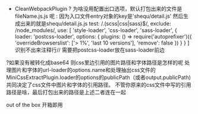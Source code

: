 * CleanWebpackPlugin
? 为啥没用配置出口选项，默认打包出来的文件是fileName.js.js 呢
: 因为入口文件entry对象的key是'shequ/detail.js' 然后生成出来的就是shequ/detail.js.js
test: /\.(scss|css|sass)$/,
exclude: /node_modules/,
use: [
    'style-loader',
    'css-loader',
    'sass-loader',
    {
        loader: 'postcss-loader',
        options: {
            plugins: () => require('autoprefixer')({
                'overrideBrowserslist': ['> 1%', 'last 10 versions'],
                'remove': false
            })
        }
    }
]
识别不出来注释行//
需要把postcss-loader放在sass-loader前边 

?如果没有被转化成base64 则css里边引用的图片路径和字体路径是怎样的呢
处理图片和字体的url-loader的options.name和处理抽出css文件的MiniCssExtractPlugin.loader的options的publicPath（或者output.publicPath)共同决定了css文件中图片和字体的引用路径。
不管你原来的css文件中写的引用路径是啥，最后打包出来的路径是上述二者连在一起

out of the box 开箱即用